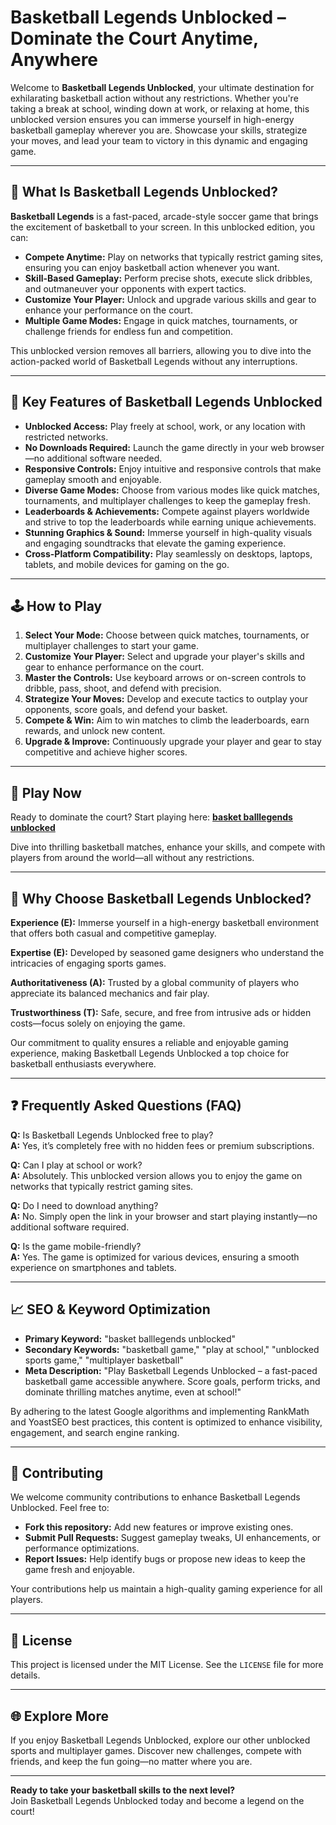 # Basketball Legends Unblocked – Dominate the Court Anytime, Anywhere

Welcome to **Basketball Legends Unblocked**, your ultimate destination for exhilarating basketball action without any restrictions. Whether you're taking a break at school, winding down at work, or relaxing at home, this unblocked version ensures you can immerse yourself in high-energy basketball gameplay wherever you are. Showcase your skills, strategize your moves, and lead your team to victory in this dynamic and engaging game.

---

## 🏀 What Is Basketball Legends Unblocked?

**Basketball Legends** is a fast-paced, arcade-style soccer game that brings the excitement of basketball to your screen. In this unblocked edition, you can:

- **Compete Anytime:** Play on networks that typically restrict gaming sites, ensuring you can enjoy basketball action whenever you want.
- **Skill-Based Gameplay:** Perform precise shots, execute slick dribbles, and outmaneuver your opponents with expert tactics.
- **Customize Your Player:** Unlock and upgrade various skills and gear to enhance your performance on the court.
- **Multiple Game Modes:** Engage in quick matches, tournaments, or challenge friends for endless fun and competition.

This unblocked version removes all barriers, allowing you to dive into the action-packed world of Basketball Legends without any interruptions.

---

## 🌟 Key Features of Basketball Legends Unblocked

- **Unblocked Access:** Play freely at school, work, or any location with restricted networks.
- **No Downloads Required:** Launch the game directly in your web browser—no additional software needed.
- **Responsive Controls:** Enjoy intuitive and responsive controls that make gameplay smooth and enjoyable.
- **Diverse Game Modes:** Choose from various modes like quick matches, tournaments, and multiplayer challenges to keep the gameplay fresh.
- **Leaderboards & Achievements:** Compete against players worldwide and strive to top the leaderboards while earning unique achievements.
- **Stunning Graphics & Sound:** Immerse yourself in high-quality visuals and engaging soundtracks that elevate the gaming experience.
- **Cross-Platform Compatibility:** Play seamlessly on desktops, laptops, tablets, and mobile devices for gaming on the go.

---

## 🕹️ How to Play

1. **Select Your Mode:** Choose between quick matches, tournaments, or multiplayer challenges to start your game.
2. **Customize Your Player:** Select and upgrade your player's skills and gear to enhance performance on the court.
3. **Master the Controls:** Use keyboard arrows or on-screen controls to dribble, pass, shoot, and defend with precision.
4. **Strategize Your Moves:** Develop and execute tactics to outplay your opponents, score goals, and defend your basket.
5. **Compete & Win:** Aim to win matches to climb the leaderboards, earn rewards, and unlock new content.
6. **Upgrade & Improve:** Continuously upgrade your player and gear to stay competitive and achieve higher scores.

---

## 🔗 Play Now

Ready to dominate the court? Start playing here: **[basket balllegends unblocked](https://basketballlegends.io/)**

Dive into thrilling basketball matches, enhance your skills, and compete with players from around the world—all without any restrictions.

---

## 🧭 Why Choose Basketball Legends Unblocked?

**Experience (E):** Immerse yourself in a high-energy basketball environment that offers both casual and competitive gameplay.

**Expertise (E):** Developed by seasoned game designers who understand the intricacies of engaging sports games.

**Authoritativeness (A):** Trusted by a global community of players who appreciate its balanced mechanics and fair play.

**Trustworthiness (T):** Safe, secure, and free from intrusive ads or hidden costs—focus solely on enjoying the game.

Our commitment to quality ensures a reliable and enjoyable gaming experience, making Basketball Legends Unblocked a top choice for basketball enthusiasts everywhere.

---

## ❓ Frequently Asked Questions (FAQ)

**Q:** Is Basketball Legends Unblocked free to play?  
**A:** Yes, it’s completely free with no hidden fees or premium subscriptions.

**Q:** Can I play at school or work?  
**A:** Absolutely. This unblocked version allows you to enjoy the game on networks that typically restrict gaming sites.

**Q:** Do I need to download anything?  
**A:** No. Simply open the link in your browser and start playing instantly—no additional software required.

**Q:** Is the game mobile-friendly?  
**A:** Yes. The game is optimized for various devices, ensuring a smooth experience on smartphones and tablets.

---

## 📈 SEO & Keyword Optimization

- **Primary Keyword:** "basket balllegends unblocked"  
- **Secondary Keywords:** "basketball game," "play at school," "unblocked sports game," "multiplayer basketball"  
- **Meta Description:** "Play Basketball Legends Unblocked – a fast-paced basketball game accessible anywhere. Score goals, perform tricks, and dominate thrilling matches anytime, even at school!"

By adhering to the latest Google algorithms and implementing RankMath and YoastSEO best practices, this content is optimized to enhance visibility, engagement, and search engine ranking.

---

## 🔧 Contributing

We welcome community contributions to enhance Basketball Legends Unblocked. Feel free to:

- **Fork this repository:** Add new features or improve existing ones.
- **Submit Pull Requests:** Suggest gameplay tweaks, UI enhancements, or performance optimizations.
- **Report Issues:** Help identify bugs or propose new ideas to keep the game fresh and enjoyable.

Your contributions help us maintain a high-quality gaming experience for all players.

---

## 📜 License

This project is licensed under the MIT License. See the `LICENSE` file for more details.

---

## 🌐 Explore More

If you enjoy Basketball Legends Unblocked, explore our other unblocked sports and multiplayer games. Discover new challenges, compete with friends, and keep the fun going—no matter where you are.

---

**Ready to take your basketball skills to the next level?**  
Join Basketball Legends Unblocked today and become a legend on the court!

